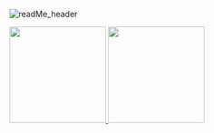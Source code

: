 ![readMe_header](https://user-images.githubusercontent.com/88833831/206719108-2b7ed93a-cbee-4712-a941-0e2528d226b1.gif)
<div>
  <a href="https://github.com/vinimolina">        
    <img height="170em" src="https://github-readme-stats.vercel.app/api?username=vinimolina&show_icons=true&theme=gotham&include_all_commits=true&count_private=true"/>
    <img height="170em" src="https://github-readme-stats.vercel.app/api/top-langs/?username=vinimolina&layout=compact&langs_count=7&theme=gotham"/> 
  </a>
</div>
